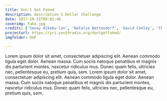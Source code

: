 ```yaml
---
title: Don't Get Faked
description: description 5 Dollar Challenge
date: 2017-10-31T09:01:46
coverimg: fake.jpg
credits: ['Senay Alkebu-lan', 'Natalie Bettendorf', 'David Conley', 'Christy Duong', 'Nick Lai', 'Riley Lockett', 'Desmond Meagley', 'Morgan Nok-Boyle', 'Charlie Stuip', 'Dominik Vaughan', 'Shanya Williams']
projecturl: https://yri.youthradio.org/dontgetfaked/
imgfolder: DGF

---
```


Lorem ipsum dolor sit amet, consectetuer adipiscing elit. Aenean commodo ligula
  eget dolor. Aenean massa. Cum sociis natoque penatibus et magnis dis parturient
  montes, nascetur ridiculus mus. Donec quam felis, ultricies nec, pellentesque
  eu, pretium quis, sem. Lorem ipsum dolor sit amet, consectetuer adipiscing elit. Aenean commodo ligula
  eget dolor. Aenean massa. Cum sociis natoque penatibus et magnis dis parturient
  montes, nascetur ridiculus mus. Donec quam felis, ultricies nec, pellentesque
eu, pretium quis, sem.
